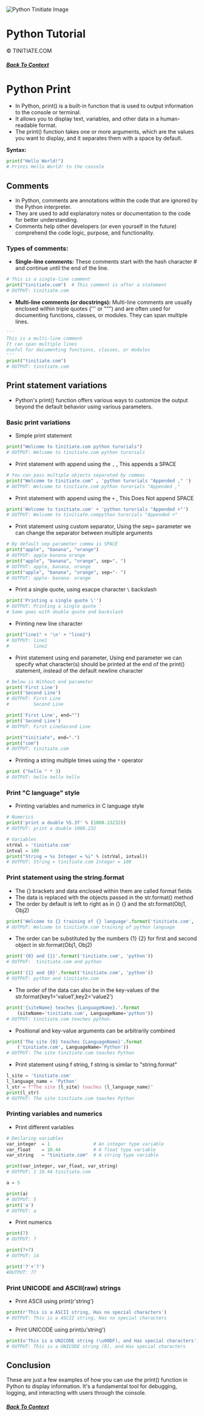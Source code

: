 ![Python Tinitiate Image](../../python_tinitiate.png)
# Python Tutorial
&copy; TINITIATE.COM
##### [Back To Context](../../README.md)

# Python Print
* In Python, print() is a built-in function that is used to output information to the console or terminal.
* It allows you to display text, variables, and other data in a human-readable format.
* The print() function takes one or more arguments, which are the values you want to display, and it separates them with a space by default.

**Syntax:** 
```python
print("Hello World!")
# Prints Hello World! to the console
```

## Comments
* In Python, comments are annotations within the code that are ignored by the Python interpreter.
* They are used to add explanatory notes or documentation to the code for better understanding.
* Comments help other developers (or even yourself in the future) comprehend the code logic, purpose, and functionality.
### Types of comments:
* **Single-line comments:** These comments start with the hash character # and continue until the end of the line.
```python
# This is a single-line comment
print("tinitiate.com")  # This comment is after a statement
# OUTPUT: tinitiate.com
```
* **Multi-line comments (or docstrings):** Multi-line comments are usually enclosed within triple quotes (''' or """) and are often used for documenting functions, classes, or modules. They can span multiple lines.
```python
'''
This is a multi-line comment
It can span multiple lines
Useful for documenting functions, classes, or modules
'''
print("tinitiate.com")
# OUTPUT: tinitiate.com
```

## Print statement variations
* Python's print() function offers various ways to customize the output beyond the default behavior using various parameters.
### Basic print variations
* Simple print statement
```python
print("Welcome to tinitiate.com python turorials")
# OUTPUT: Welcome to tinitiate.com python turorials
```
* Print statement with append using the `,` , This appends a SPACE
```python
# You can pass multiple objects separated by commas
print("Welcome to tinitiate.com" , 'python turorials "Appended ," ')
# OUTPUT: Welcome to tinitiate.com python turorials "Appended ,"
```
* Print statement with append using the `+` , This Does Not append SPACE
```python
print('Welcome to tinitiate.com' + 'python turorials "Appended +"')
# OUTPUT: Welcome to tinitiate.compython turorials "Appended +"
```
* Print statement using custom separator, Using the sep= parameter we can change the separator between multiple arguments
```python
# By default sep parameter comma is SPACE
print("apple", "banana", "orange")
# OUTPUT: apple banana orange
print("apple", "banana", "orange", sep=", ")
# OUTPUT: apple, banana, orange
print("apple", "banana", "orange", sep="- ")
# OUTPUT: apple- banana- orange
```
* Print a single quote, using esacpe character `\` backslash 
```python
print('Printing a single quote \'')
# OUTPUT: Printing a single quote '
# Same goes with double quote and backslash
```
* Printing new line character
```python
print("line1" + '\n' + "line2")
# OUTPUT: line1
#         line2  
```
* Print statement using end parameter, Using end parameter we can specify what character(s) should be printed at the end of the print() statement, instead of the default newline character
```python
# Below is Without end parameter
print('First Line')
print('Second Line')
# OUTPUT: First Line
#         Second Line

print('First Line', end="")
print('Second Line')
# OUTPUT: First LineSecond Line

print("tinitiate", end=".")
print("com")
# OUTPUT: tinitiate.com
```
* Printing a string multiple times using the `*` operator
```python
print ("hello " * 3)
# OUTPUT: hello hello hello 
```

### Print "C language" style
* Printing variables and numerics in C language style
```python
# Numerics
print('print a double %5.3f' % (1000.23232))
# OUTPUT: print a double 1000.232

# Variables
strVal = 'tinitiate.com'
intval = 100
print("String = %s Integer = %i" % (strVal, intval))
# OUTPUT: String = tinitiate.com Integer = 100
```

### Print statement using the string.format
* The {} brackets and data enclosed within them are called format fields
* The data is replaced with the objects passed in the str.format() method
* The order by default is left to right as in {} {} and the str.format(Obj1, Obj2)
```python
print('Welcome to {} training of {} language'.format('tinitiate.com', 'python'))
# OUTPUT: Welcome to tinitiate.com training of python language
```
* The order can be substituted by the numbers {1} {2} for first and second object in str.format(Obj1, Obj2)
```python
print('{0} and {1}'.format('tinitiate.com', 'python'))
# OUTPUT:  tinitiate.com and python

print('{1} and {0}'.format('tinitiate.com', 'python'))
# OUTPUT: python and tinitiate.com
```
* The order of the data can also be in the key-values of the str.format(key1='value1',key2='value2')
```python
print('{siteName} teaches {LanguageName}.'.format
    (siteName='tinitiate.com', LanguageName='python'))
# OUTPUT: tinitiate.com teaches python.
```
* Positional and key-value arguments can be arbitrarily combined
```python
print('The site {0} teaches {LanguageName}'.format
    ('tinitiate.com', LanguageName='Python'))
# OUTPUT: The site tinitiate.com teaches Python
```
* Print statement using f string, f string is similar to "string.format"
```python
l_site = 'tinitiate.com'
l_language_name = 'Python'
l_str = f"The site {l_site} teaches {l_language_name}"
print(l_str)
# OUTPUT: The site tinitiate.com teaches Python
```

### Printing variables and numerics
* Print different variables
```python
# Declaring variables
var_integer  = 1                # An integer type variable
var_float    = 10.44            # A float type variable
var_string   = "tinitiate.com"  # A string type variable

print(var_integer, var_float, var_string)
# OUTPUT: 1 10.44 tinitiate.com

a = 5

print(a)
# OUTPUT: 5
print('a')
# OUTPUT: a
```
* Print numerics
```python
print(7)
# OUTPUT: 7

print(7+7)
# OUTPUT: 14

print('7'+'7')
#OUTPUT: 77
```

### Print UNICODE and ASCII(raw) strings
* Print ASCII using print(r'string')
```python 
print(r'This is a ASCII string, Has no special characters')
# OUTPUT: This is a ASCII string, Has no special characters
```
* Print UNICODE using print(u'string')
```python
print(u'This is a UNICODE string (\u00DF), and Has special characters')
# OUTPUT: This is a UNICODE string (ß), and Has special characters
```

## Conclusion
These are just a few examples of how you can use the print() function in Python to display information. It's a fundamental tool for debugging, logging, and interacting with users through the console.

##### [Back To Context](../../README.md)